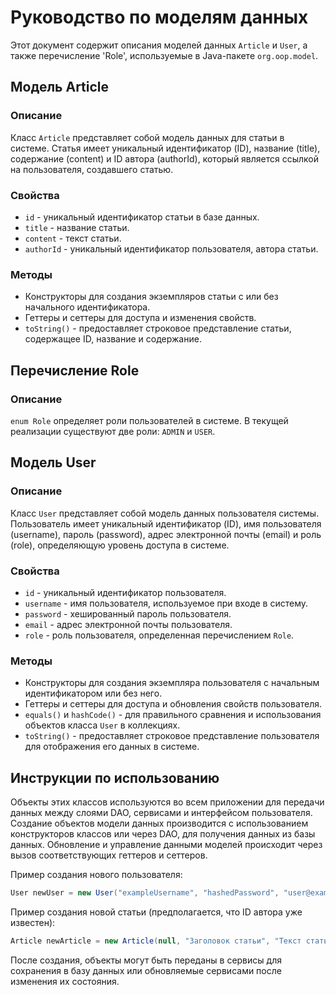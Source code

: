 # Руководство по моделям данных

Этот документ содержит описания моделей данных `Article` и `User`, а также перечисление 'Role', используемые в Java-пакете `org.oop.model`.

## Модель Article

### Описание

Класс `Article` представляет собой модель данных для статьи в системе. Статья имеет уникальный идентификатор (ID), название (title), содержание (content) и ID автора (authorId), который является ссылкой на пользователя, создавшего статью.

### Свойства

- `id` - уникальный идентификатор статьи в базе данных.
- `title` - название статьи.
- `content` - текст статьи.
- `authorId` - уникальный идентификатор пользователя, автора статьи.

### Методы

- Конструкторы для создания экземпляров статьи с или без начального идентификатора.
- Геттеры и сеттеры для доступа и изменения свойств.
- `toString()` - предоставляет строковое представление статьи, содержащее ID, название и содержание.

## Перечисление Role

### Описание

`enum Role` определяет роли пользователей в системе. В текущей реализации существуют две роли: `ADMIN` и `USER`.

## Модель User

### Описание

Класс `User` представляет собой модель данных пользователя системы. Пользователь имеет уникальный идентификатор (ID), имя пользователя (username), пароль (password), адрес электронной почты (email) и роль (role), определяющую уровень доступа в системе.

### Свойства

- `id` - уникальный идентификатор пользователя.
- `username` - имя пользователя, используемое при входе в систему.
- `password` - хешированный пароль пользователя.
- `email` - адрес электронной почты пользователя.
- `role` - роль пользователя, определенная перечислением `Role`.

### Методы

- Конструкторы для создания экземпляра пользователя с начальным идентификатором или без него.
- Геттеры и сеттеры для доступа и обновления свойств пользователя.
- `equals()` и `hashCode()` - для правильного сравнения и использования объектов класса `User` в коллекциях.
- `toString()` - предоставляет строковое представление пользователя для отображения его данных в системе.

## Инструкции по использованию

Объекты этих классов используются во всем приложении для передачи данных между слоями DAO, сервисами и интерфейсом пользователя. Создание объектов модели данных производится с использованием конструкторов классов или через DAO, для получения данных из базы данных. Обновление и управление данными моделей происходит через вызов соответствующих геттеров и сеттеров.

Пример создания нового пользователя:
```java
User newUser = new User("exampleUsername", "hashedPassword", "user@example.com", Role.USER);
```

Пример создания новой статьи (предполагается, что ID автора уже известен):
```java
Article newArticle = new Article(null, "Заголовок статьи", "Текст статьи", authorId);
```

После создания, объекты могут быть переданы в сервисы для сохранения в базу данных или обновляемые сервисами после изменения их состояния.